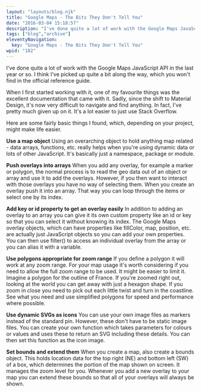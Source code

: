 ```yaml
---
layout: "layouts/blog.njk"
title: "Google Maps - The Bits They Don't Tell You"
date: "2016-03-04 15:18:57"
description: "I've done quite a lot of work with the Google Maps JavaScript API in the last year or so"
tags: ["blog","archive"]
eleventyNavigation:
  key: "Google Maps - The Bits They Don't Tell You"
wpid: "182"
---
```

I've done quite a lot of work with the Google Maps JavaScript API in the last year or so. I think I've picked up quite a bit along the way, which you won't find in the official reference guide.

When I first started working with it, one of my favourite things was the excellent documentation that came with it. Sadly, since the shift to Material Design, it's now very difficult to navigate and find anything. In fact, I've pretty much given up on it. It's a lot easier to just use Stack Overflow.

Here are some fairly basic things I found, which, depending on your project, might make life easier.

<strong>Use a map object</strong>
Using an overarching object to hold anything map related - data arrays, functions, etc. really helps when you're using dynamic data or lots of other JavaScript. It's basically just a namespace, package or module.

<strong>Push overlays into arrays</strong>
When you add any overlay, for example a marker or polygon, the normal process is to read the geo data out of an object or array and use it to add the overlays. However, if you then want to interact with those overlays you have no way of selecting them. When you create an overlay push it into an array. That way you can loop through the items or select one by its index.

<strong>Add key or id property to get an overlay easily</strong>
In addition to adding an overlay to an array you can give it its own custom property like an id or key so that you can select it without knowing its index. The Google Maps overlay objects, which can have properties like fillColor, map, position, etc. are actually just JavaScript objects so you can add your own properties. You can then use filter() to access an individual overlay from the array or you can alias it with a variable.

<strong>Use polygons appropriate for zoom range</strong>
If you define a polygon it will work at any zoom range. For your map usage it's worth considering if you need to allow the full zoom range to be used. It might be easier to limit it. Imagine a polygon for the outline of France. If you're zoomed right out, looking at the world you can get away with just a hexagon shape. If you zoom in close you need to pick out each little twist and turn in the coastline. See what you need and use simplified polygons for speed and performance where possible.

<strong>Use dynamic SVGs as icons</strong>
You can use your own image files as markers instead of the standard pin. However, these don't have to be static image files. You can create your own function which takes parameters for colours or values and uses these to return an SVG including these details. You can then set this function as the icon image.

<strong>Set bounds and extend them</strong>
When you create a map, also create a bounds object. This holds location data for the top right (NE) and bottom left (SW) of a box, which determines the portion of the map shown on screen. It manages the zoom level for you. Whenever you add a new overlay to your map you can extend these bounds so that all of your overlays will always be shown.